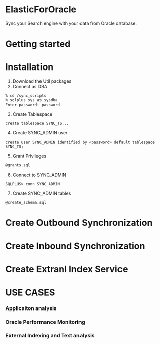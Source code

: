 # ElasticForOracle
Sync your Search engine with your data from Oracle database. 


# Getting started
 


# Installation
1. Download the Util packages
2. Connect as DBA 
```
% cd /sync_scripts
% sqlplus sys as sysdba
Enter password: password
```
3. Create Tablespace 
```
create tablespace SYNC_TS...
```
4. Create SYNC_ADMIN user
```
create user SYNC_ADMIN identified by <password> default tablespace SYNC_TS;
```
5. Grant Privileges
```
@grants.sql
```
6. Connect to SYNC_ADMIN
```
SQLPLUS> conn SYNC_ADMIN
```
7. Create SYNC_ADMIN tables
```
@create_schema.sql
```

# Create Outbound Synchronization

# Create Inbound Synchronization

# Create Extranl Index Service

# USE CASES
### Applicaiton analysis
### Oracle Performance Monitoring
### External Indexing and Text analysis



